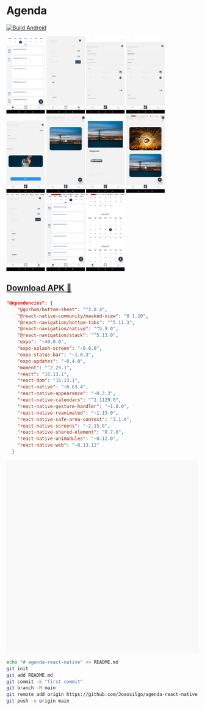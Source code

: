 
# Agenda

[![Build Android](https://github.com/Joaosilgo/agenda-react-native/actions/workflows/main.yml/badge.svg)](https://github.com/Joaosilgo/agenda-react-native/actions/workflows/main.yml)

<div class="row" >

<img src='https://github.com/Joaosilgo/agenda-react-native/blob/media/assets/Screenshot_20210310-082606.jpg?raw=true' width="20%" />

<img src='https://github.com/Joaosilgo/agenda-react-native/blob/media/assets/Screenshot_20210310-082631.jpg?raw=true' width="20%" />

<img src='https://github.com/Joaosilgo/agenda-react-native/blob/media/assets/Screenshot_20210310-082638.jpg?raw=true' width="20%" />

<img src='https://github.com/Joaosilgo/agenda-react-native/blob/media/assets/Screenshot_20210310-082733.jpg?raw=true' width="20%" />

<img src='https://github.com/Joaosilgo/agenda-react-native/blob/media/assets/Screenshot_20210310-082754.jpg?raw=true' width="20%" />

<img src='https://github.com/Joaosilgo/agenda-react-native/blob/media/assets/Screenshot_20210310-082817.jpg?raw=true' width="20%" />

<img src='https://github.com/Joaosilgo/agenda-react-native/blob/media/assets/Screenshot_20210310-082824.jpg?raw=true' width="20%" />

<img src='https://github.com/Joaosilgo/agenda-react-native/blob/media/assets/Screenshot_20210514-122107.jpg?raw=true' width="20%" />

<img src='https://github.com/Joaosilgo/agenda-react-native/blob/media/assets/Screenshot_20210514-122117.jpg?raw=true' width="20%" />

<img src='https://github.com/Joaosilgo/agenda-react-native/blob/media/assets/Screenshot_20210514-122126.jpg?raw=true' width="20%" />

<img src='https://github.com/Joaosilgo/agenda-react-native/blob/media/assets/Screenshot_20210514-122138.jpg?raw=true' width="20%" />


 
 
 </div>



## [Download APK 📒](https://drive.google.com/file/d/1kv76W-U7VQGOrCRMKOQCPIn4MU6dqXx1/view?usp=sharing)

````json
"dependencies": {
    "@gorhom/bottom-sheet": "^2.0.4",
    "@react-native-community/masked-view": "0.1.10",
    "@react-navigation/bottom-tabs": "^5.11.3",
    "@react-navigation/native": "^5.9.0",
    "@react-navigation/stack": "^5.13.0",
    "expo": "~40.0.0",
    "expo-splash-screen": "~0.8.0",
    "expo-status-bar": "~1.0.3",
    "expo-updates": "~0.4.0",
    "moment": "^2.29.1",
    "react": "16.13.1",
    "react-dom": "16.13.1",
    "react-native": "~0.63.4",
    "react-native-appearance": "~0.3.3",
    "react-native-calendars": "^1.1129.0",
    "react-native-gesture-handler": "~1.8.0",
    "react-native-reanimated": "~1.13.0",
    "react-native-safe-area-context": "3.1.9",
    "react-native-screens": "~2.15.0",
    "react-native-shared-element": "0.7.0",
    "react-native-unimodules": "~0.12.0",
    "react-native-web": "~0.13.12"
  }
````


<div data-snack-id="@joaosgomes/d49927" data-snack-platform="web" data-snack-preview="true" data-snack-theme="light" style="overflow:hidden;background:#F9F9F9;border:1px solid var(--color-border);border-radius:4px;height:505px;width:100%"></div>
<script async src="https://snack.expo.io/embed.js"></script>

````bash
echo "# agenda-react-native" >> README.md
git init
git add README.md
git commit -m "first commit"
git branch -M main
git remote add origin https://github.com/Joaosilgo/agenda-react-native.git
git push -u origin main
````
